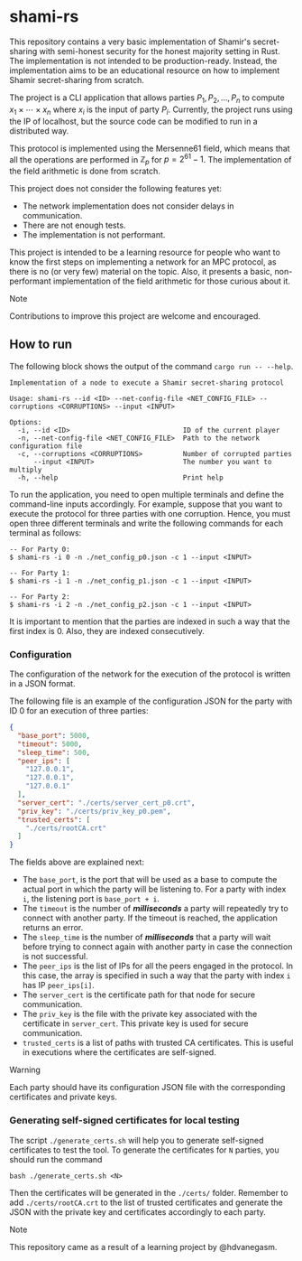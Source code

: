 # shami-rs

This repository contains a very basic implementation of Shamir's secret-sharing
with semi-honest security for the honest majority setting in Rust. The implementation is
not intended to be production-ready. Instead, the implementation aims to be an
educational resource on how to implement Shamir secret-sharing from scratch.

The project is a CLI application that allows parties $P_1, P_2, \dots, P_n$ to compute
$x_1 \times \cdots \times x_n$ where $x_i$ is the input of party $P_i$. Currently, the
project runs using the IP of localhost, but the source code can be modified to run
in a distributed way.

This protocol is implemented using the Mersenne61 field, which means that all the
operations are performed in $\mathbb{Z}_p$ for $p = 2^{61} - 1$. The implementation
of the field arithmetic is done from scratch.

This project does not consider the following features yet:

- The network implementation does not consider delays in communication.
- There are not enough tests.
- The implementation is not performant.

This project is intended to be a learning resource for people who want to know the first
steps on implementing a network for an MPC protocol, as there is no (or very few) material on the topic.
Also, it presents a basic, non-performant implementation of the field arithmetic for those curious about it.

> [!NOTE]
> Contributions to improve this project are welcome and encouraged.

## How to run

The following block shows the output of the command `cargo run -- --help`.

```text
Implementation of a node to execute a Shamir secret-sharing protocol

Usage: shami-rs --id <ID> --net-config-file <NET_CONFIG_FILE> --corruptions <CORRUPTIONS> --input <INPUT>

Options:
  -i, --id <ID>                            ID of the current player
  -n, --net-config-file <NET_CONFIG_FILE>  Path to the network configuration file
  -c, --corruptions <CORRUPTIONS>          Number of corrupted parties
      --input <INPUT>                      The number you want to multiply
  -h, --help                               Print help
```

To run the application, you need to open multiple terminals and define the command-line inputs
accordingly. For example, suppose that you want to execute the protocol for three parties with one corruption.
Hence, you must open three different terminals and write the following commands for each terminal as follows:

```text
-- For Party 0:
$ shami-rs -i 0 -n ./net_config_p0.json -c 1 --input <INPUT>

-- For Party 1:
$ shami-rs -i 1 -n ./net_config_p1.json -c 1 --input <INPUT>

-- For Party 2:
$ shami-rs -i 2 -n ./net_config_p2.json -c 1 --input <INPUT>
```

It is important to mention that the parties are indexed in such a way that the first index is 0.
Also, they are indexed consecutively.

### Configuration

The configuration of the network for the execution of the protocol is written in a JSON format.

The following file is an example of the configuration JSON for the party with ID 0 for an execution of three parties:

```json
{
  "base_port": 5000,
  "timeout": 5000,
  "sleep_time": 500,
  "peer_ips": [
    "127.0.0.1",
    "127.0.0.1",
    "127.0.0.1"
  ],
  "server_cert": "./certs/server_cert_p0.crt",
  "priv_key": "./certs/priv_key_p0.pem",
  "trusted_certs": [
    "./certs/rootCA.crt"
  ]
}
```

The fields above are explained next:

- The `base_port`, is the port that will be used as a base to compute the actual port in which the party will be listening to.
For a party with index `i`, the listening port is `base_port + i`.
- The `timeout` is the number of ***milliseconds***
a party will repeatedly try to connect with another party. If the timeout is reached, the application returns an error.
- The `sleep_time` is the number of ***milliseconds*** that a party will wait before trying to connect again with another
party in case the connection is not successful.
- The `peer_ips` is the list of IPs for all the
peers engaged in the protocol. In this case, the array is specified in such a way that the party with index `i` has
IP `peer_ips[i]`.
- The `server_cert` is the certificate path for that node for secure communication.
- The `priv_key` is the file with the private key associated with the certificate in `server_cert`. This private key is used for secure communication.
- `trusted_certs` is a list of paths with trusted CA certificates. This is useful in executions where the certificates are self-signed.

> [!WARNING]
> Each party should have its configuration JSON file with the corresponding certificates and private keys.

### Generating self-signed certificates for local testing

The script `./generate_certs.sh` will help you to generate self-signed certificates to test the tool. To generate the certificates for
`N` parties, you should run the command

```text
bash ./generate_certs.sh <N>
```

Then the certificates will be generated in the `./certs/` folder. Remember to add `./certs/rootCA.crt` to the list of trusted certificates and generate the JSON with the private key and certificates accordingly to each party.

> [!NOTE]
> This repository came as a result of a learning project by @hdvanegasm.
